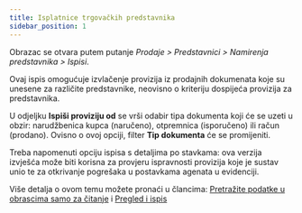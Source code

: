 ```yaml
---
title: Isplatnice trgovačkih predstavnika
sidebar_position: 1
---
```


Obrazac se otvara putem putanje *Prodaje > Predstavnici > Namirenja predstavnika > Ispisi*.

Ovaj ispis omogućuje izvlačenje provizija iz prodajnih dokumenata koje su unesene za različite predstavnike, neovisno o kriteriju dospijeća provizija za predstavnika.

U odjeljku **Ispiši proviziju od** se vrši odabir tipa dokumenta koji će se uzeti u obzir: narudžbenica kupca (naručeno), otpremnica (isporučeno) ili račun (prodano). Ovisno o ovoj opciji, filter **Tip dokumenta** će se promijeniti.

Treba napomenuti opciju ispisa s detaljima po stavkama: ova verzija izvješća može biti korisna za provjeru ispravnosti provizija koje je sustav unio te za otkrivanje pogrešaka u postavkama agenata u evidenciji.

Više detalja o ovom temu možete pronaći u člancima: [Pretražite podatke u obrascima samo za čitanje](/docs/guide/operations-with-data/data-search-in-read-only-forms) i [Pregled i ispis](/docs/guide/operations-with-data/reports) 